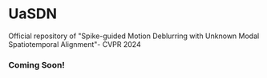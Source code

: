 # UaSDN
Official repository of "Spike-guided Motion Deblurring with  Unknown Modal Spatiotemporal Alignment"- CVPR 2024

### Coming Soon!
